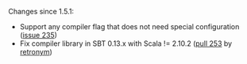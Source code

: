 
Changes since 1.5.1:

* Support any compiler flag that does not need special configuration ([issue 235][1])
* Fix compiler library in SBT 0.13.x with Scala != 2.10.2 ([pull 253][2] by [retronym][3])

[1]: https://github.com/mpeltonen/sbt-idea/issues/235
[2]: https://github.com/mpeltonen/sbt-idea/pull/253
[3]: https://github.com/retronym
